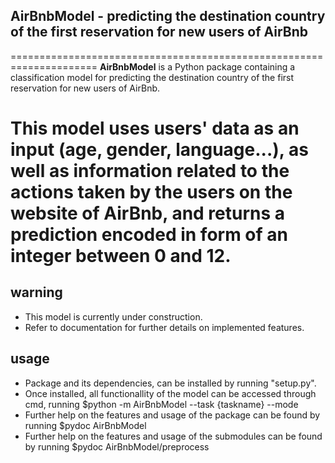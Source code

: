 AirBnbModel - predicting the destination country of the first reservation 
for new users of AirBnb
---------------------------

=====================================================================
**AirBnbModel** is a Python package containing a classification 
model for predicting the destination country of the first reservation for new 
users of AirBnb.

This model uses users' data as an input (age, gender, language...), as well as 
information related to the actions taken by the users on the website of AirBnb, 
and returns a prediction encoded in form of an integer between 0 and 12.
=====================================================================

warning
----------------

- This model is currently under construction. 
- Refer to documentation for further details on implemented features.

usage
----------------

- Package and its dependencies, can be installed by running "setup.py".
- Once installed, all functionallity of the model can be accessed through cmd, 
  running 
  $python -m AirBnbModel --task {taskname} --mode
- Further help on the features and usage of the package can be found by running 
  $pydoc AirBnbModel
- Further help on the features and usage of the submodules can be found by running 
  $pydoc AirBnbModel/preprocess
